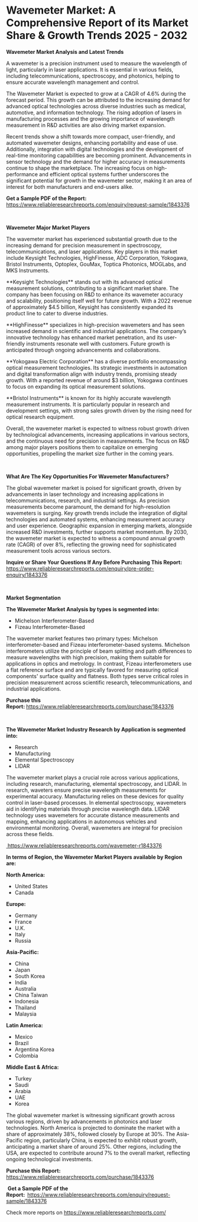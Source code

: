 <p><h1>Wavemeter Market: A Comprehensive Report of its Market Share & Growth Trends 2025 - 2032</h1></p><p><strong>Wavemeter Market Analysis and Latest Trends</strong></p>
<p><p>A wavemeter is a precision instrument used to measure the wavelength of light, particularly in laser applications. It is essential in various fields, including telecommunications, spectroscopy, and photonics, helping to ensure accurate wavelength management and control. </p><p>The Wavemeter Market is expected to grow at a CAGR of 4.6% during the forecast period. This growth can be attributed to the increasing demand for advanced optical technologies across diverse industries such as medical, automotive, and information technology. The rising adoption of lasers in manufacturing processes and the growing importance of wavelength measurement in R&D activities are also driving market expansion. </p><p>Recent trends show a shift towards more compact, user-friendly, and automated wavemeter designs, enhancing portability and ease of use. Additionally, integration with digital technologies and the development of real-time monitoring capabilities are becoming prominent. Advancements in sensor technology and the demand for higher accuracy in measurements continue to shape the marketplace. The increasing focus on high-performance and efficient optical systems further underscores the significant potential for growth in the wavemeter sector, making it an area of interest for both manufacturers and end-users alike.</p></p>
<p><strong>Get a Sample PDF of the Report:&nbsp;</strong> <a href="https://www.reliableresearchreports.com/enquiry/request-sample/1843376?utm_campaign=2290&utm_medium=2&utm_source=Github&utm_content=ia&utm_term=06042025&utm_id=wavemeter">https://www.reliableresearchreports.com/enquiry/request-sample/1843376</a></p>
<p>&nbsp;</p>
<p><strong>Wavemeter Major Market Players</strong></p>
<p><p>The wavemeter market has experienced substantial growth due to the increasing demand for precision measurement in spectroscopy, telecommunications, and laser applications. Key players in this market include Keysight Technologies, HighFinesse, ADC Corporation, Yokogawa, Bristol Instruments, Optoplex, GouMax, Toptica Photonics, MOGLabs, and MKS Instruments.</p><p>**Keysight Technologies** stands out with its advanced optical measurement solutions, contributing to a significant market share. The company has been focusing on R&D to enhance its wavemeter accuracy and scalability, positioning itself well for future growth. With a 2022 revenue of approximately $4.5 billion, Keysight has consistently expanded its product line to cater to diverse industries.</p><p>**HighFinesse** specializes in high-precision wavemeters and has seen increased demand in scientific and industrial applications. The company’s innovative technology has enhanced market penetration, and its user-friendly instruments resonate well with customers. Future growth is anticipated through ongoing advancements and collaborations.</p><p>**Yokogawa Electric Corporation** has a diverse portfolio encompassing optical measurement technologies. Its strategic investments in automation and digital transformation align with industry trends, promising steady growth. With a reported revenue of around $3 billion, Yokogawa continues to focus on expanding its optical measurement solutions.</p><p>**Bristol Instruments** is known for its highly accurate wavelength measurement instruments. It is particularly popular in research and development settings, with strong sales growth driven by the rising need for optical research equipment.</p><p>Overall, the wavemeter market is expected to witness robust growth driven by technological advancements, increasing applications in various sectors, and the continuous need for precision in measurements. The focus on R&D among major players positions them to capitalize on emerging opportunities, propelling the market size further in the coming years.</p></p>
<p>&nbsp;</p>
<p><strong>What Are The Key Opportunities For Wavemeter Manufacturers?</strong></p>
<p><p>The global wavemeter market is poised for significant growth, driven by advancements in laser technology and increasing applications in telecommunications, research, and industrial settings. As precision measurements become paramount, the demand for high-resolution wavemeters is surging. Key growth trends include the integration of digital technologies and automated systems, enhancing measurement accuracy and user experience. Geographic expansion in emerging markets, alongside increased R&D investments, further supports market momentum. By 2030, the wavemeter market is expected to witness a compound annual growth rate (CAGR) of over 8%, reflecting the growing need for sophisticated measurement tools across various sectors.</p></p>
<p><strong>Inquire or Share Your Questions If Any Before Purchasing This Report:</strong> <a href="https://www.reliableresearchreports.com/enquiry/pre-order-enquiry/1843376?utm_campaign=2290&utm_medium=2&utm_source=Github&utm_content=ia&utm_term=06042025&utm_id=wavemeter">https://www.reliableresearchreports.com/enquiry/pre-order-enquiry/1843376</a></p>
<p>&nbsp;</p>
<p><strong>Market Segmentation</strong></p>
<p><strong>The Wavemeter Market Analysis by types is segmented into:</strong></p>
<p><ul><li>Michelson Interferometer-Based</li><li>Fizeau Interferometer-Based</li></ul></p>
<p><p>The wavemeter market features two primary types: Michelson interferometer-based and Fizeau interferometer-based systems. Michelson interferometers utilize the principle of beam splitting and path differences to measure wavelengths with high precision, making them suitable for applications in optics and metrology. In contrast, Fizeau interferometers use a flat reference surface and are typically favored for measuring optical components' surface quality and flatness. Both types serve critical roles in precision measurement across scientific research, telecommunications, and industrial applications.</p></p>
<p><strong>Purchase this Report:&nbsp;</strong><a href="https://www.reliableresearchreports.com/purchase/1843376?utm_campaign=2290&utm_medium=2&utm_source=Github&utm_content=ia&utm_term=06042025&utm_id=wavemeter">https://www.reliableresearchreports.com/purchase/1843376</a></p>
<p>&nbsp;</p>
<p><strong>The Wavemeter Market Industry Research by Application is segmented into:</strong></p>
<p><ul><li>Research</li><li>Manufacturing</li><li>Elemental Spectroscopy</li><li>LIDAR</li></ul></p>
<p><p>The wavemeter market plays a crucial role across various applications, including research, manufacturing, elemental spectroscopy, and LIDAR. In research, waveters ensure precise wavelength measurements for experimental accuracy. Manufacturing relies on these devices for quality control in laser-based processes. In elemental spectroscopy, wavemeters aid in identifying materials through precise wavelength data. LIDAR technology uses wavemeters for accurate distance measurements and mapping, enhancing applications in autonomous vehicles and environmental monitoring. Overall, wavemeters are integral for precision across these fields.</p></p>
<p><a href="https://www.reliableresearchreports.com/wavemeter-r1843376?utm_campaign=2290&utm_medium=2&utm_source=Github&utm_content=ia&utm_term=06042025&utm_id=wavemeter">&nbsp;https://www.reliableresearchreports.com/wavemeter-r1843376</a></p>
<p><strong>In terms of Region, the Wavemeter Market Players available by Region are:</strong></p>
<p>
    <p> <strong> North America: </strong>
        <ul>
            <li>United States</li>
            <li>Canada</li>
        </ul>
        </p> 
    <p> <strong> Europe: </strong>
        <ul>
            <li>Germany</li>
            <li>France</li>
            <li>U.K.</li>
            <li>Italy</li>
            <li>Russia</li>
        </ul>
        </p> 
    <p> <strong> Asia-Pacific: </strong>
        <ul>
            <li>China</li>
            <li>Japan</li>
            <li>South Korea</li>
            <li>India</li>
            <li>Australia</li>
            <li>China Taiwan</li>
            <li>Indonesia</li>
            <li>Thailand</li>
            <li>Malaysia</li>
        </ul>
        </p> 
    <p> <strong> Latin America: </strong>
        <ul>
            <li>Mexico</li>
            <li>Brazil</li>
            <li>Argentina Korea</li>
            <li>Colombia</li>
        </ul>
        </p> 
    <p> <strong> Middle East & Africa: </strong>
        <ul>
            <li>Turkey</li>
            <li>Saudi</li>
            <li>Arabia</li>
            <li>UAE</li>
            <li>Korea</li>
        </ul>
    </p>
    </p>
<p><p>The global wavemeter market is witnessing significant growth across various regions, driven by advancements in photonics and laser technologies. North America is projected to dominate the market with a share of approximately 38%, followed closely by Europe at 30%. The Asia-Pacific region, particularly China, is expected to exhibit robust growth, anticipating a market share of around 25%. Other regions, including the USA, are expected to contribute around 7% to the overall market, reflecting ongoing technological investments.</p></p>
<p><strong>Purchase this Report: </strong><a href="https://www.reliableresearchreports.com/purchase/1843376?utm_campaign=2290&utm_medium=2&utm_source=Github&utm_content=ia&utm_term=06042025&utm_id=wavemeter">https://www.reliableresearchreports.com/purchase/1843376</a></p>
<p>&nbsp;<strong>Get a Sample PDF of the Report:&nbsp;&nbsp;</strong><a href="https://www.reliableresearchreports.com/enquiry/request-sample/1843376?utm_campaign=2290&utm_medium=2&utm_source=Github&utm_content=ia&utm_term=06042025&utm_id=wavemeter">https://www.reliableresearchreports.com/enquiry/request-sample/1843376</a></p>
<p><strong></strong></p>
<p>Check more reports on <a href="https://www.reliableresearchreports.com/?utm_campaign=2290&utm_medium=2&utm_source=Github&utm_content=ia&utm_term=06042025&utm_id=wavemeter">https://www.reliableresearchreports.com/</a></p>